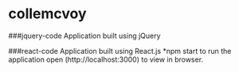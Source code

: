 # collemcvoy

###jquery-code
Application built using jQuery

###react-code
Application built using React.js
    *npm start to run the application open (http://localhost:3000) to view in browser.

